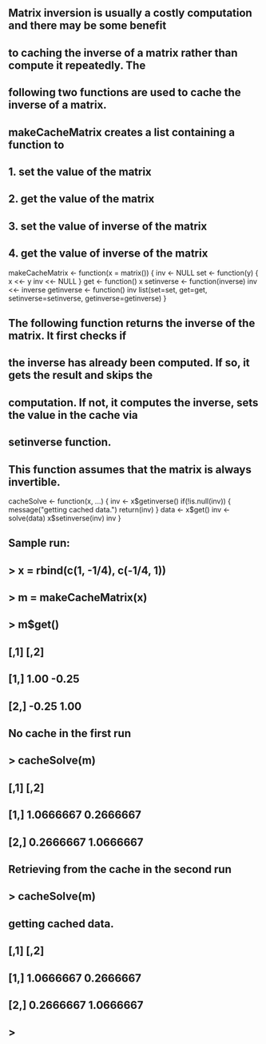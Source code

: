 ## Matrix inversion is usually a costly computation and there may be some benefit
## to caching the inverse of a matrix rather than compute it repeatedly. The
## following two functions are used to cache the inverse of a matrix.

## makeCacheMatrix creates a list containing a function to
## 1. set the value of the matrix
## 2. get the value of the matrix
## 3. set the value of inverse of the matrix
## 4. get the value of inverse of the matrix
makeCacheMatrix <- function(x = matrix()) {
  inv <- NULL
  set <- function(y) {
    x <<- y
    inv <<- NULL
  }
  get <- function() x
  setinverse <- function(inverse) inv <<- inverse
  getinverse <- function() inv
  list(set=set, get=get, setinverse=setinverse, getinverse=getinverse)
}


## The following function returns the inverse of the matrix. It first checks if
## the inverse has already been computed. If so, it gets the result and skips the
## computation. If not, it computes the inverse, sets the value in the cache via
## setinverse function.

## This function assumes that the matrix is always invertible.
cacheSolve <- function(x, ...) {
  inv <- x$getinverse()
  if(!is.null(inv)) {
    message("getting cached data.")
    return(inv)
  }
  data <- x$get()
  inv <- solve(data)
  x$setinverse(inv)
  inv
}

## Sample run:
## > x = rbind(c(1, -1/4), c(-1/4, 1))
## > m = makeCacheMatrix(x)
## > m$get()
##       [,1]  [,2]
## [1,]  1.00 -0.25
## [2,] -0.25  1.00

## No cache in the first run
## > cacheSolve(m)
##           [,1]      [,2]
## [1,] 1.0666667 0.2666667
## [2,] 0.2666667 1.0666667

## Retrieving from the cache in the second run
## > cacheSolve(m)
## getting cached data.
##           [,1]      [,2]
## [1,] 1.0666667 0.2666667
## [2,] 0.2666667 1.0666667
## >
